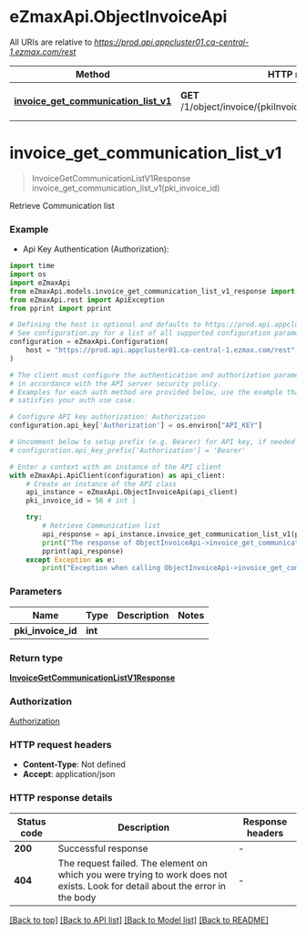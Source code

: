 # eZmaxApi.ObjectInvoiceApi

All URIs are relative to *https://prod.api.appcluster01.ca-central-1.ezmax.com/rest*

Method | HTTP request | Description
------------- | ------------- | -------------
[**invoice_get_communication_list_v1**](ObjectInvoiceApi.md#invoice_get_communication_list_v1) | **GET** /1/object/invoice/{pkiInvoiceID}/getCommunicationList | Retrieve Communication list


# **invoice_get_communication_list_v1**
> InvoiceGetCommunicationListV1Response invoice_get_communication_list_v1(pki_invoice_id)

Retrieve Communication list



### Example

* Api Key Authentication (Authorization):
```python
import time
import os
import eZmaxApi
from eZmaxApi.models.invoice_get_communication_list_v1_response import InvoiceGetCommunicationListV1Response
from eZmaxApi.rest import ApiException
from pprint import pprint

# Defining the host is optional and defaults to https://prod.api.appcluster01.ca-central-1.ezmax.com/rest
# See configuration.py for a list of all supported configuration parameters.
configuration = eZmaxApi.Configuration(
    host = "https://prod.api.appcluster01.ca-central-1.ezmax.com/rest"
)

# The client must configure the authentication and authorization parameters
# in accordance with the API server security policy.
# Examples for each auth method are provided below, use the example that
# satisfies your auth use case.

# Configure API key authorization: Authorization
configuration.api_key['Authorization'] = os.environ["API_KEY"]

# Uncomment below to setup prefix (e.g. Bearer) for API key, if needed
# configuration.api_key_prefix['Authorization'] = 'Bearer'

# Enter a context with an instance of the API client
with eZmaxApi.ApiClient(configuration) as api_client:
    # Create an instance of the API class
    api_instance = eZmaxApi.ObjectInvoiceApi(api_client)
    pki_invoice_id = 56 # int | 

    try:
        # Retrieve Communication list
        api_response = api_instance.invoice_get_communication_list_v1(pki_invoice_id)
        print("The response of ObjectInvoiceApi->invoice_get_communication_list_v1:\n")
        pprint(api_response)
    except Exception as e:
        print("Exception when calling ObjectInvoiceApi->invoice_get_communication_list_v1: %s\n" % e)
```



### Parameters

Name | Type | Description  | Notes
------------- | ------------- | ------------- | -------------
 **pki_invoice_id** | **int**|  | 

### Return type

[**InvoiceGetCommunicationListV1Response**](InvoiceGetCommunicationListV1Response.md)

### Authorization

[Authorization](../README.md#Authorization)

### HTTP request headers

 - **Content-Type**: Not defined
 - **Accept**: application/json

### HTTP response details
| Status code | Description | Response headers |
|-------------|-------------|------------------|
**200** | Successful response |  -  |
**404** | The request failed. The element on which you were trying to work does not exists. Look for detail about the error in the body |  -  |

[[Back to top]](#) [[Back to API list]](../README.md#documentation-for-api-endpoints) [[Back to Model list]](../README.md#documentation-for-models) [[Back to README]](../README.md)

